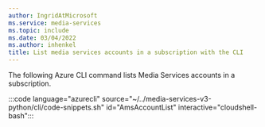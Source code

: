 ```yaml
---
author: IngridAtMicrosoft
ms.service: media-services
ms.topic: include
ms.date: 03/04/2022
ms.author: inhenkel
title: List media services accounts in a subscription with the CLI
---
```


<!--List media services accounts accounts in a subscription -->

The following Azure CLI command lists Media Services accounts in a subscription.

:::code language="azurecli" source="~/../media-services-v3-python/cli/code-snippets.sh" id="AmsAccountList" interactive="cloudshell-bash":::
